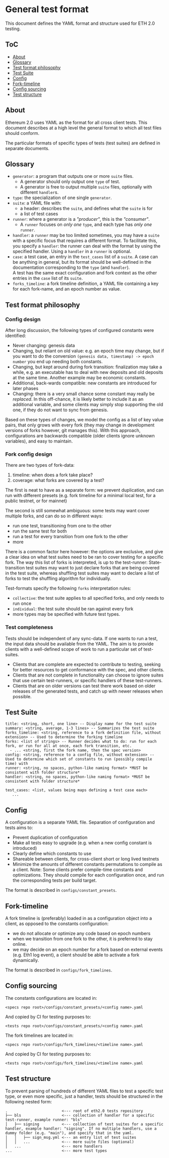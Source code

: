 # General test format

This document defines the YAML format and structure used for ETH 2.0 testing.

## ToC

* [About](#about)
* [Glossary](#glossary)
* [Test format philosophy](#test-format-philosophy)
* [Test Suite](#test-suite)
* [Config](#config)
* [Fork-timeline](#fork-timeline)
* [Config sourcing](#config-sourcing)
* [Test structure](#test-structure)

## About

Ethereum 2.0 uses YAML as the format for all cross client tests. This document describes at a high level the general format to which all test files should conform.

The particular formats of specific types of tests (test suites) are defined in separate documents.

## Glossary

- `generator`: a program that outputs one or more `suite` files.
  - A generator should only output one `type` of test.
  - A generator is free to output multiple `suite` files, optionally with different `handler`s.
- `type`: the specialization of one single `generator`.
- `suite`: a YAML file with:
  - a header: describes the `suite`, and defines what the `suite` is for
  - a list of test cases
- `runner`: where a generator is a *"producer"*, this is the *"consumer"*.
  - A `runner` focuses on *only one* `type`, and each type has *only one* `runner`.
- `handler`: a `runner` may be too limited sometimes, you may have a `suite` with a specific focus that requires a different format.
  To facilitate this, you specify a `handler`: the runner can deal with the format by using the specified handler.
  Using a `handler` in a `runner` is optional.
- `case`: a test case, an entry in the `test_cases` list of a `suite`. A case can be anything in general, 
  but its format should be well-defined in the documentation corresponding to the `type` (and `handler`).\
  A test has the same exact configuration and fork context as the other entries in the `case` list of its `suite`.
- `forks_timeline`: a fork timeline definition, a YAML file containing a key for each fork-name, and an epoch number as value.

## Test format philosophy

### Config design

After long discussion, the following types of configured constants were identified:
- Never changing: genesis data
- Changing, but reliant on old value: e.g. an epoch time may change, but if you want to do the conversion 
  `(genesis data, timestamp) -> epoch number` you end up needing both constants.
- Changing, but kept around during fork transition: finalization may take a while,
  e.g. an executable has to deal with new deposits and old deposits at the same time. Another example may be economic constants.
- Additional, back-wards compatible: new constants are introduced for later phases
- Changing: there is a very small chance some constant may really be *replaced*. 
  In this off-chance, it is likely better to include it as an additional variable,
  and some clients may simply stop supporting the old one, if they do not want to sync from genesis.

Based on these types of changes, we model the config as a list of key value pairs,
 that only grows with every fork (they may change in development versions of forks however, git manages this).
With this approach, configurations are backwards compatible (older clients ignore unknown variables), and easy to maintain.

### Fork config design

There are two types of fork-data:
1) timeline: when does a fork take place?
2) coverage: what forks are covered by a test?

The first is neat to have as a separate form: we prevent duplication, and can run with different presets
 (e.g. fork timeline for a minimal local test, for a public testnet, or for mainnet)

The second is still somewhat ambiguous: some tests may want cover multiple forks, and can do so in different ways:
- run one test, transitioning from one to the other
- run the same test for both
- run a test for every transition from one fork to the other
- more

There is a common factor here however: the options are exclusive, and give a clear idea on what test suites need to be ran to cover testing for a specific fork.
The way this list of forks is interpreted, is up to the test-runner:
State-transition test suites may want to just declare forks that are being covered in the test suite,
 whereas shuffling test suites may want to declare a list of forks to test the shuffling algorithm for individually.

Test-formats specify the following `forks` interpretation rules:

- `collective`: the test suite applies to all specified forks, and only needs to run once
- `individual`: the test suite should be ran against every fork
- more types may be specified with future test types.

### Test completeness

Tests should be independent of any sync-data. If one wants to run a test, the input data should be available from the YAML.
The aim is to provide clients with a well-defined scope of work to run a particular set of test-suites.

- Clients that are complete are expected to contribute to testing, seeking for better resources to get conformance with the spec, and other clients.
- Clients that are not complete in functionality can choose to ignore suites that use certain test-runners, or specific handlers of these test-runners.
- Clients that are on older versions can test there work based on older releases of the generated tests, and catch up with newer releases when possible.

## Test Suite

```
title: <string, short, one line> -- Display name for the test suite
summary: <string, average, 1-3 lines> -- Summarizes the test suite
forks_timeline: <string, reference to a fork definition file, without extension> -- Used to determine the forking timeline
forks: <list of strings> -- Runner decides what to do: run for each fork, or run for all at once, each fork transition, etc.
  - ... <string, first the fork name, then the spec version>
config: <string, reference to a config file, without extension> -- Used to determine which set of constants to run (possibly compile time) with
runner: <string, no spaces, python-like naming format> *MUST be consistent with folder structure*
handler: <string, no spaces, python-like naming format> *MUST be consistent with folder structure*

test_cases: <list, values being maps defining a test case each>
   ...

```

## Config

A configuration is a separate YAML file.
Separation of configuration and tests aims to:
- Prevent duplication of configuration
- Make all tests easy to upgrade (e.g. when a new config constant is introduced)
- Clearly define which constants to use
- Shareable between clients, for cross-client short or long lived testnets
- Minimize the amounts of different constants permutations to compile as a client.
  Note: Some clients prefer compile-time constants and optimizations.
  They should compile for each configuration once, and run the corresponding tests per build target.

The format is described in `configs/constant_presets`.


## Fork-timeline

A fork timeline is (preferably) loaded in as a configuration object into a client, as opposed to the constants configuration:
 - we do not allocate or optimize any code based on epoch numbers
 - when we transition from one fork to the other, it is preferred to stay online.
 - we may decide on an epoch number for a fork based on external events (e.g. Eth1 log event),
    a client should be able to activate a fork dynamically.

The format is described in `configs/fork_timelines`.

## Config sourcing

The constants configurations are located in:

```
<specs repo root>/configs/constant_presets/<config name>.yaml
```

And copied by CI for testing purposes to:

```
<tests repo root>/configs/constant_presets/<config name>.yaml
```


The fork timelines are located in:

```
<specs repo root>/configs/fork_timelines/<timeline name>.yaml
```

And copied by CI for testing purposes to:

```
<tests repo root>/configs/fork_timelines/<timeline name>.yaml
```

## Test structure

To prevent parsing of hundreds of different YAML files to test a specific test type, 
 or even more specific, just a handler, tests should be structured in the following nested form: 

```
.                        <--- root of eth2.0 tests repository
├── bls                  <--- collection of handler for a specific test-runner, example runner: "bls"
│   ├── signing          <--- collection of test suites for a specific handler, example handler: "signing". If no multiple handlers, use a dummy folder (e.g. "main"), and specify that in the yaml.
│   │   ├── sign_msg.yml <--- an entry list of test suites
│   │   ...              <--- more suite files (optional)
│   ...                  <--- more handlers
...                      <--- more test types
```
